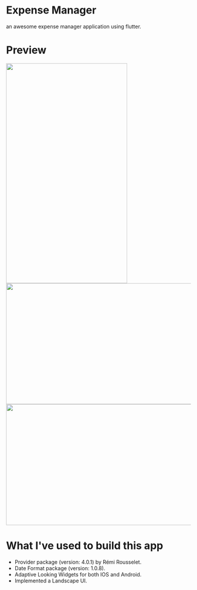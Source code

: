 # Expense Manager

an awesome expense manager application using flutter.

# Preview
<img src="https://grayhatenigma.files.wordpress.com/2020/01/screenshot_1579367583.png" width="330" height="600">
<img src="https://grayhatenigma.files.wordpress.com/2020/01/screenshot_1579367573.png" width="600" height="330">
<img src="https://grayhatenigma.files.wordpress.com/2020/01/screenshot_1579367576.png" width="600" height="330">



# What I've used to build this app
- Provider package (version: 4.0.1) by Rémi Rousselet.
- Date Format package (version: 1.0.8).
- Adaptive Looking Widgets for both IOS and Android.
- Implemented a Landscape UI.



